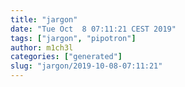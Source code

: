 ```yaml
---
title: "jargon"
date: "Tue Oct  8 07:11:21 CEST 2019"
tags: ["jargon", "pipotron"]
author: m1ch3l
categories: ["generated"]
slug: "jargon/2019-10-08-07:11:21"
---
```



